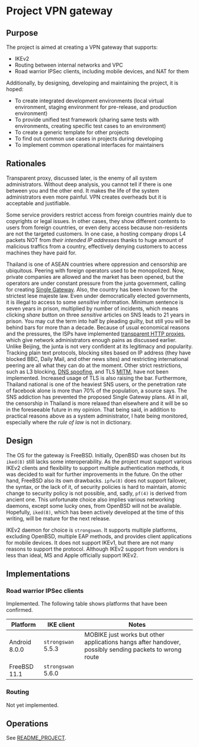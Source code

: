 # Project VPN gateway

## Purpose

The project is aimed at creating a VPN gateway that supports:

* IKEv2
* Routing between internal networks and VPC
* Road warrior IPSec clients, including mobile devices, and NAT for them

Additionally, by designing, developing and maintaining the project, it is
hoped:

* To create integrated development environments (local virtual environment,
  staging environment for pre-release, and production environment)
* To provide unified test framework (sharing same tests with environments,
  creating specific test cases to an environment)
* To create a generic template for other projects
* To find out common use cases in projects during developing
* To implement common operational interfaces for maintainers

## Rationales

Transparent proxy, discussed later, is the enemy of all system administrators.
Without deep analysis, you cannot tell if there is one between you and the
other end. It makes the life of the system administrators even more painful.
VPN creates overheads but it is acceptable and justifiable.

Some service providers restrict access from foreign countries mainly due to
copyrights or legal issues. In other cases, they show different contents to
users from foreign countries, or even deny access because non-residents are
not the targeted customers. In one case, a hosting company drops L4 packets
NOT from _their intended IP addresses_ thanks to huge amount of malicious
traffics from a country, effectively denying customers to access machines they
have paid for.

Thailand is one of ASEAN countries where oppression and censorship are
ubiquitous. Peering with foreign operators used to be monopolized. Now,
private companies are allowed and the market has been opened, but the
operators are under constant pressure from the junta government, calling for
creating [Single Gateway](https://en.wikipedia.org/wiki/Internet_in_Thailand#Single_Internet_gateway).
Also, the country has been known for the strictest lese majeste law. Even
under democratically elected governments, it is illegal to access to some
_sensitive_ information. Minimum sentence is seven years in prison, multiplied
by number of incidents, which means clicking _share_ button on three
_sensitive_ articles on SNS leads to 21 years in prison. You may cut the term
into half by pleading guilty, but still you will be behind bars for more than
a decade. Because of usual economical reasons and the pressures, the ISPs have
implemented [transparent HTTP proxies](https://en.wikipedia.org/wiki/Proxy_server#Transparent_proxy), which
give network administrators enough pains as discussed earlier. Unlike Beijing,
the junta is not very confident at its legitimacy and popularity. Tracking
plain text protocols, blocking sites based on IP address (they have blocked
BBC, Daily Mail, and other news sites) and restricting international peering
are all what they can do at the moment.  Other strict restrictions, such as L3
blocking, [DNS spoofing](https://en.wikipedia.org/wiki/DNS_spoofing), and TLS
[MITM](https://en.wikipedia.org/wiki/Man-in-the-middle_attack), have not been
implemented. Increased usage of TLS is also raising the bar.  Furthermore,
Thailand national is one of the heaviest SNS users, or the penetration rate of
facebook alone is more than 70% of the population, a source says. The SNS
addiction has prevented the proposed Single Gateway plans. All in all, the
censorship in Thailand is more relaxed than elsewhere and it will be so in the
foreseeable future in my opinion. That being said, in addition to practical
reasons above as a system administrator, I hate being monitored, especially
where _the rule of law_ is not in dictionary.

## Design

The OS for the gateway is FreeBSD. Initially, OpenBSD was chosen but its
`iked(8)` still lacks some interoperability. As the project must support
various IKEv2 clients and flexibility to support multiple authentication
methods, it was decided to wait for further improvements in the future.  On
the other hand, FreeBSD also its own drawbacks. `ipfw(8)` does not support
failover, the syntax, or the lack of it, of security policies is hard to
maintain, atomic change to security policy is not possible, and, sadly,
`pf(4)` is derived from ancient one. This unfortunate choice also implies
various networking daemons, except some lucky ones, from OpenBSD will not be
available. Hopefully, `iked(8)`, which has been actively developed at the time
of this writing, will be mature for the next release.

IKEv2 daemon for choice is `strongswan`. It supports multiple platforms,
excluding OpenBSD, multiple EAP methods, and provides client applications for
mobile devices. It does not support IKEv1, but there are not many reasons to
support the protocol. Although IKEv2 support from vendors is less than ideal,
MS and Apple officially support IKEv2.

## Implementations

### Road warrior IPSec clients

Implemented. The following table shows platforms that have been confirmed.

| Platform | IKE client | Notes |
|----------|------------|-------|
| Android 8.0.0 | `strongswan` 5.5.3 | MOBIKE just works but other applications hangs after handover, possibly sending packets to wrong route |
| FreeBSD 11.1 | `strongswan` 5.6.0 | |

### Routing

Not yet implemented.

## Operations

See [README_PROJECT](README_PROJECT.md).

